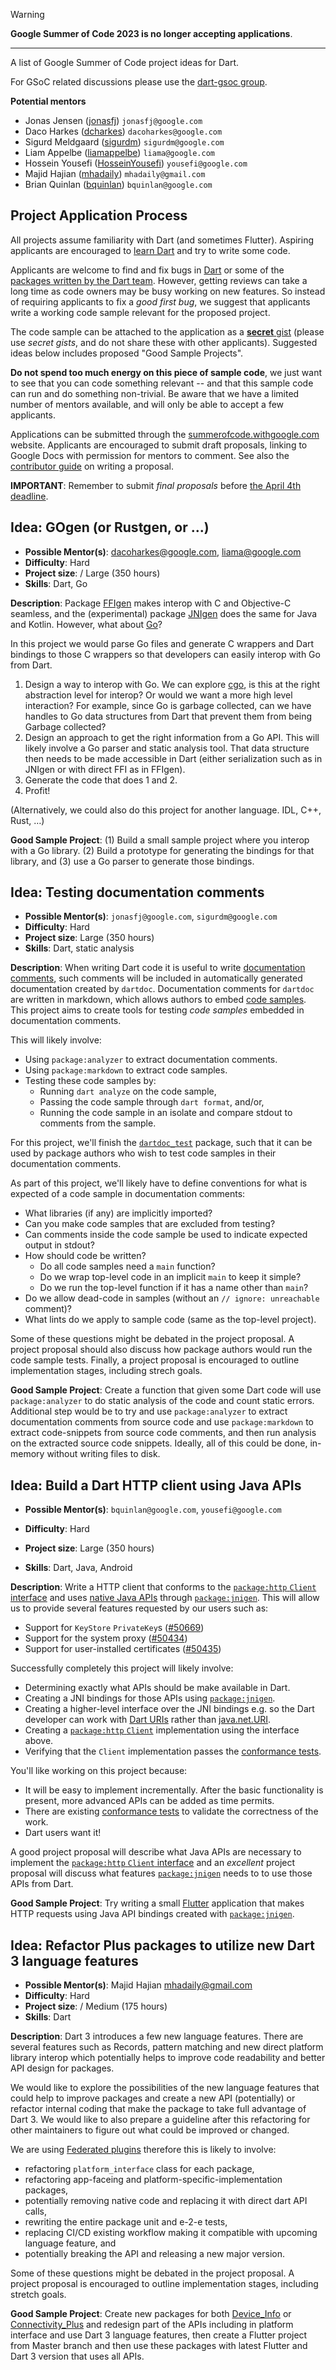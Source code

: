 > [!warning]
> **Google Summer of Code 2023 is no longer accepting applications**.

---

A list of Google Summer of Code project ideas for Dart.

For GSoC related discussions please use the [dart-gsoc group](https://groups.google.com/forum/#!forum/dart-gsoc).

**Potential mentors**
 * Jonas Jensen ([jonasfj](https://github.com/jonasfj)) `jonasfj@google.com`
 * Daco Harkes ([dcharkes](https://github.com/dcharkes)) `dacoharkes@google.com`
 * Sigurd Meldgaard ([sigurdm](https://github.com/sigurdm))‎ `sigurdm@google.com`
 * Liam Appelbe‎ ([liamappelbe](https://github.com/liamappelbe)) `liama@google.com`
 * Hossein Yousefi‎ ([HosseinYousefi](https://github.com/HosseinYousefi)) `yousefi@google.com`
 * Majid Hajian ([mhadaily](https://github.com/mhadaily)) `mhadaily@gmail.com`
 * Brian Quinlan ([bquinlan](https://github.com/brianquinlan)) `bquinlan@google.com`

## Project Application Process
All projects assume familiarity with Dart (and sometimes Flutter). Aspiring applicants are encouraged to [learn Dart](https://dart.dev/guides/language/language-tour) and try to write some code.

Applicants are welcome to find and fix bugs in [Dart](https://github.com/dart-lang/sdk) or some of the [packages written by the Dart team](https://pub.dev/publishers/dart.dev/packages). However, getting reviews can take a long time as code owners may be busy working on new features. So instead of requiring applicants to fix a _good first bug_, we
suggest that applicants write a working code sample relevant for the proposed project.

The code sample can be attached to the application as a [**secret** gist](https://gist.github.com/) (please use _secret gists_, and do not share these with other applicants). Suggested ideas below includes proposed "Good Sample Projects".

**Do not spend too much energy on this piece of sample code**, we just want to see
that you can code something relevant -- and that this sample code can run and do something non-trivial. Be aware that we have a limited number of
mentors available, and will only be able to accept a few applicants.

Applications can be submitted through the [summerofcode.withgoogle.com](https://summerofcode.withgoogle.com/) website. Applicants are encouraged to submit draft proposals, linking to Google Docs with permission for mentors to comment. See also the [contributor guide](https://google.github.io/gsocguides/student/writing-a-proposal) on writing a proposal.

**IMPORTANT**: Remember to submit _final proposals_ before [the April 4th deadline](https://developers.google.com/open-source/gsoc/timeline).


## **Idea:** GOgen (or Rustgen, or ...)

 - **Possible Mentor(s)**: dacoharkes@google.com, liama@google.com
 - **Difficulty**: Hard
 - **Project size**: / Large (350 hours)
 - **Skills**: Dart, Go

**Description**: Package [FFIgen](https://github.com/dart-lang/ffigen) makes interop with C and Objective-C seamless, and the (experimental) package [JNIgen](https://github.com/dart-lang/jnigen) does the same for Java and Kotlin. However, what about [Go](https://go.dev/)?

In this project we would parse Go files and generate C wrappers and Dart bindings to those C wrappers so that developers can easily interop with Go from Dart.

1. Design a way to interop with Go. We can explore [cgo](https://pkg.go.dev/cmd/cgo), is this at the right abstraction level for interop? Or would we want a more high level interaction? For example, since Go is garbage collected, can we have handles to Go data structures from Dart that prevent them from being Garbage collected?
2. Design an approach to get the right information from a Go API. This will likely involve a Go parser and static analysis tool. That data structure then needs to be made accessible in Dart (either serialization such as in JNIgen or with direct FFI as in FFIgen).
3. Generate the code that does 1 and 2.
4. Profit!

(Alternatively, we could also do this project for another language. IDL, C++, Rust, …)

**Good Sample Project**: (1) Build a small sample project where you interop with a Go library. (2) Build a prototype for generating the bindings for that library, and (3) use a Go parser to generate those bindings.



## **Idea:** Testing documentation comments

 - **Possible Mentor(s)**: `jonasfj@google.com`, `sigurdm@google.com`
 - **Difficulty**: Hard
 - **Project size**: Large (350 hours)
 - **Skills**: Dart, static analysis

**Description**: When writing Dart code it is useful to write
[documentation comments](https://dart.dev/guides/language/effective-dart/documentation#doc-comments),
such comments will be included in automatically generated documentation created by `dartdoc`.
Documentation comments for `dartdoc` are written in markdown, which allows authors to
embed [code samples](https://dart.dev/guides/language/effective-dart/documentation#consider-including-code-samples-in-doc-comments).
This project aims to create tools for testing _code samples_ embedded in documentation comments.

This will likely involve:
 * Using `package:analyzer` to extract documentation comments.
 * Using `package:markdown` to extract code samples.
 * Testing these code samples by:
   * Running `dart analyze` on the code sample,
   * Passing the code sample through `dart format`, and/or,
   * Running the code sample in an isolate and compare stdout to comments from the sample.

For this project, we'll finish the [`dartdoc_test`](https://pub.dev/packages/dartdoc_test) package, such that it can be used by
package authors who wish to test code samples in their documentation comments.

As part of this project, we'll likely have to define conventions for what is expected of a
code sample in documentation comments:

 * What libraries (if any) are implicitly imported?
 * Can you make code samples that are excluded from testing?
 * Can comments inside the code sample be used to indicate expected output in stdout?
 * How should code be written?
    * Do all code samples need a `main` function?
    * Do we wrap top-level code in an implicit `main` to keep it simple?
    * Do we run the top-level function if it has a name other than `main`?
 * Do we allow dead-code in samples (without an `// ignore: unreachable` comment)?
 * What lints do we apply to sample code (same as the top-level project).

Some of these questions might be debated in the project proposal.
A project proposal should also discuss how package authors would run the code sample tests.
Finally, a project proposal is encouraged to outline implementation stages, including strech goals.


**Good Sample Project**: Create a function that given some Dart code will use `package:analyzer` to do static analysis of the code and count static errors. Additional step would be to try and use `package:analyzer` to extract documentation comments from source code and use `package:markdown` to extract code-snippets from source code comments, and then run analysis on the extracted source code snippets. Ideally, all of this could be done, in-memory without writing files to disk.


## **Idea:** Build a Dart HTTP client using Java APIs

 - **Possible Mentor(s)**: `bquinlan@google.com`, `yousefi@google.com`

 - **Difficulty**: Hard
 - **Project size**: Large (350 hours)
 - **Skills**: Dart, Java, Android

**Description**: Write a HTTP client that conforms to the [`package:http` `Client` interface](https://pub.dev/documentation/http/latest/http/Client-class.html) and uses [native Java APIs](https://docs.oracle.com/en/java/javase/12/docs/api/java.net.http/java/net/http/package-summary.html) through [`package:jnigen`](https://pub.dev/packages/jnigen). This will allow us to provide several features requested by our users such as:

 * Support for `KeyStore` `PrivateKey`s ([#50669](https://github.com/dart-lang/sdk/issues/50669))
 * Support for the system proxy ([#50434](https://github.com/dart-lang/sdk/issues/50434))
 * Support for user-installed certificates ([#50435](https://github.com/dart-lang/sdk/issues/50435))

Successfully completely this project will likely involve:

  * Determining exactly what APIs should be make available in Dart.
  * Creating a JNI bindings for those APIs using [`package:jnigen`](https://pub.dev/packages/jnigen).
  * Creating a higher-level interface over the JNI bindings e.g. so the Dart developer can work with [Dart URIs](https://api.dart.dev/stable/dart-core/Uri-class.html) rather than [java.net.URI](https://developer.android.com/reference/java/net/URI).
  * Creating a [`package:http` `Client`](https://pub.dev/documentation/http/latest/http/Client-class.html) implementation using the interface above.
  * Verifying that the `Client` implementation passes the [conformance tests](https://github.com/dart-lang/http/tree/master/pkgs/http_client_conformance_tests).

You'll like working on this project because:

 * It will be easy to implement incrementally. After the basic functionality is present, more advanced APIs can be added as time permits.
 * There are existing [conformance tests](https://github.com/dart-lang/http/tree/master/pkgs/http_client_conformance_tests) to validate the correctness of the work.
 * Dart users want it!

A good project proposal will describe what Java APIs are necessary to implement the [`package:http` `Client` interface](https://pub.dev/documentation/http/latest/http/Client-class.html) and an *excellent* project proposal will discuss what features [`package:jnigen`](https://pub.dev/packages/jnigen) needs to to use those APIs from Dart.

**Good Sample Project**: Try writing a small [Flutter](https://flutter.dev/) application that makes HTTP requests using Java API bindings created with [`package:jnigen`](https://pub.dev/packages/jnigen).



## **Idea:** Refactor Plus packages to utilize new Dart 3 language features 

 - **Possible Mentor(s)**: Majid Hajian <mhadaily@gmail.com>
 - **Difficulty**: Hard
 - **Project size**: / Medium (175 hours)
 - **Skills**: Dart

**Description**: Dart 3 introduces a few new language features. There are several features such as Records, pattern matching and new direct platform library interop which potentially helps to improve code readability and better API design for packages. 

We would like to explore the possibilities of the new language features that could help to improve packages and create a new API (potentially) or refactor internal coding that make the package to take full advantage of Dart 3. We would like to also prepare a guideline after this refactoring for other maintainers to figure out what could be improved or changed.

We are using [Federated plugins](https://docs.flutter.dev/development/packages-and-plugins/developing-packages#federated-plugins)  therefore this is likely to involve:
 
* refactoring `platform_interface` class for each package,
* refactoring app-faceing and platform-specific-implementation packages,
* potentially removing native code and replacing it with direct dart API calls,
* rewriting the entire package unit and e-2-e tests,
* replacing CI/CD existing workflow making it compatible with upcoming language feature, and
* potentially breaking the API and releasing a new major version.

Some of these questions might be debated in the project proposal. A project proposal is encouraged to outline implementation stages, including stretch goals.

**Good Sample Project**: Create new packages for both [Device_Info](https://github.com/fluttercommunity/plus_plugins/tree/main/packages/device_info_plus) or [Connectivity_Plus](https://github.com/fluttercommunity/plus_plugins/tree/main/packages/connectivity_plus) and redesign part of the APIs including in platform interface and use Dart 3 language features, then create a Flutter project from Master branch and then use these packages with latest Flutter and Dart 3 version that uses all APIs.




